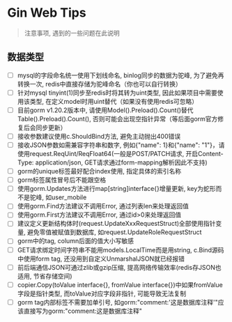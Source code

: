 <h1>Gin Web Tips</h1>

> 注意事项, 遇到的一些问题在此说明

## 数据类型

- [ ] mysql的字段命名统一使用下划线命名, binlog同步的数据为驼峰, 为了避免再转换一次, redis中直接存储为驼峰命名（你也可以自行转换）
- [ ] 针对mysql tinyint(1)同步至redis时将其转为uint类型, 因此如果项目中需要使用该类型, 在定义model时用uint替代（如果没有使用redis可忽略）
- [ ] 目前gorm v1.20.2版本中, 请使用Model().Preload().Count()替代Table().Preload().Count(), 否则可能会出现空指针异常（等后面gorm官方修复后会同步更新）
- [ ] 接收参数建议使用c.ShouldBind方法, 避免主动抛出400错误
- [ ] 接收JSON参数如需兼容字符串和数字, 例如{"name": 1}和{"name": "1"}，请使用request.ReqUint/ReqFloat64(一般是POST/PATCH请求, 开启Content-Type:
  application/json, GET请求通过form-mapping解析因此不支持)
- [ ] gorm的unique标签最好配合index使用, 指定具体的索引名称
- [ ] gorm标签属性冒号后不能跟空格
- [ ] 使用gorm.Updates方法进行map[string]interface{}增量更新, key为蛇形而不是驼峰, 如user_mobile
- [ ] 使用gorm.Find方法建议不调用Error, 通过列表len来处理返回值
- [ ] 使用gorm.First方法建议不调用Error, 通过id>0来处理返回值
- [ ] 建议定义更新结构体时(request.UpdateXxxRequestStruct)全部使用指针变量, 避免零值被赋值到数据库, 如request.UpdateRoleRequestStruct
- [ ] gorm中的tag, column后面的值大小写敏感
- [ ] GET请求绑定时间字符串不能用models.LocalTime而是用string, c.Bind源码中使用form tag, 还没用到自定义UnmarshalJSON就已经报错
- [ ] 前后端通信JSON可通过zlib或gzip压缩, 提高网络传输效率(redis存JSON也适用, 节省存储空间)
- [ ] copier.Copy(toValue interface{}, fromValue interface{})中如果fromValue字段是指针类型, 而toValue对应字段非指针, 可能导致无法复制
- [ ] gorm tag内部标签不需要加单引号, 如gorm:"comment:'这是数据库注释'"应该直接写为gorm:"comment:这是数据库注释"
